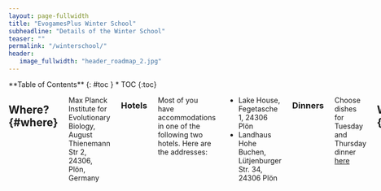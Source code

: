 ```yaml
---
layout: page-fullwidth
title: "EvogamesPlus Winter School"
subheadline: "Details of the Winter School"
teaser: ""
permalink: "/winterschool/"
header:
   image_fullwidth: "header_roadmap_2.jpg"
---
```

<div class="row">
<div class="medium-4 medium-push-8 columns" markdown="1">
<div class="panel radius" markdown="1">
**Table of Contents**
{: #toc }
*  TOC
{:toc}
</div>
</div><!-- /.medium-4.columns -->



<div class="medium-8 medium-pull-4 columns" markdown="1">

## Where?   {#where}

Max Planck Institute for Evolutionary Biology, August Thienemann Str 2, 24306, Plön, Germany
   
### Hotels
   Most of you have accommodations in one of the following two hotels. Here are the addresses:
   
* Lake House, Fegetasche 1, 24306 Plön
* Landhaus Hohe Buchen, Lütjenburger Str. 34, 24306 Plön
   
   
### Dinners
   
Choose dishes for Tuesday and Thursday dinner [here](https://workshops.evolbio.mpg.de/event/78/registrations/79/)

## When?   {#when}

*21-25 November 2022* 

## How?   {#how}

### How to get to Plön

[Instructions](https://www.evolbio.mpg.de/15109/directions)


### How do I pay for the accommodation? food? travel?

*This is Germany. We urge all participants to carry enough cash with them as in many restaurants/kiosks/travel avenues it might be possible that only cash is accepted.*

For accommodation:
Coverd by EG+

For food:
All dinners are through self payment subject to reimbursement, so keep the receipts and send them to Danitsja later.


All lunches, and welcome snack on Monday are covered by EG+.

For travel:
Self payment subject to reimbursement

<small markdown="1">[Up to table of contents](#toc)</small>
{: .text-right }

## Schedule

The schedule is as follows:

<a class="th [radius]" href="{{ site.url }}/images/schedule.pdf">
  <img src="{{ site.url }}/images/schedule.pdf">
</a>

* The abstracts of the talks are available [here](https://tecoevo.github.io/abstracts/)

* The workshop will be also available online when possible in the following zoom room.

### Zoom rooms
   
[Presentations and tutotials](https://zoom.us/j/5603841649?pwd=Y1U2ZGNTbW80MGxHZmpLMTZRRDVUUT09)
   
[Supervisory Board Meeting ](https://zoom.us/j/6393377701)


## Speakers

* ESR talks will be 30 mins (25 + 5). Please keep to the schedule and the moderators will ensure that we do not overextend.

The ESR talk order will be decided in a fun event on Monday evening as per https://www2.edc.org/makingmath/studentWork/amidaKuji/AmidaKujiByDavidSenft.pdf

* Tutorials are 45 mins long.

### Day 1 - Monday

| Time      | Speaker | Title | 
| ----------- | ----------- | ----------- |                                                               
| 1900 -- 2000 | Gosia | Welcome | 


### Day 2 - Tuesday

| Time      | Speaker | Title | 
| ----------- | ----------- | ----------- |
| 0900 -- 0930 | Golsa |  |
| 0930 -- 1000 | Alex |  |  
| 1000 -- 1030 | Christo |  |  
| 1100 -- 1130 | Frank |  |  
| 1130 -- 1200 | Nandakishor |  |                                                                  
| 1300 -- 1400 | Chaitanya S. Gokhale | Multiplayer evolutionary games |
| 1400 -- 1500 | Kieran Sharkey | Modelling structured populations |
| 1530 -- 1630 | Igor Erovenko | On giving presentations |
| 1630 -- 1730 | Igor Erovenko | ABM structured |
| 1730 -- 1800 | Javier Redondo |  |

### Day 3 - Wednesday

| Time      | Speaker | Title | 
| ----------- | ----------- | ----------- |
| 0900 -- 1000 | Arne Traulsen | Evolutionary dynamics in structured populations |
| 1030 -- 1100 | Thomas |  |
| 1100 -- 1130 | Mohammad |  |  
| 1130 -- 1200 | Hana |  |                                                                 
| 1300 -- 1400 | Mark Broom | Games on graphs |
| 1400 -- 1500 | Mark Broom | Levels of selection |

### Day 4 - Thursday

| Time      | Speaker | Title | 
| ----------- | ----------- | ----------- |
| 0900 -- 0930 | Frederik | |
| 0930 -- 1000 | Kausutua |  |  
| 1000 -- 1030 | Javad |  |  
| 1100 -- 1130 | Wajid |  |  
| 1130 -- 1200 | Gosia |  |  
| 1200 -- 1230 | Diogo |  |  

### Day 5 - Friday

| Time      | Speaker | Title | 
| ----------- | ----------- | ----------- |
| 1100 -- 1230 | Gosia | Closing remarks | 
   
[Details of the talks](https://tecoevo.github.io/abstracts/)

## Organisers

#### Local
- Małgorzata Fic
- Chaitanya S. Gokhale
- Maren Lehmann

#### EG+
- Katerina Stankova
- Danitsja van Heusden-van Winden
   
   
## Mouse House Tour
   
### 0900 group
- Adam
- Alex
- Christo
- Diogo
- Frank
- Frederik
- Golsa
- Gigi
- Hanka
   
### 0930 group
- Javad
- József
- Kausutua
- Mark
- Mohammad
- Nandu
- Thomas
- Wajid
- Weini

<small markdown="1">[Up to table of contents](#toc)</small>
{: .text-right }
